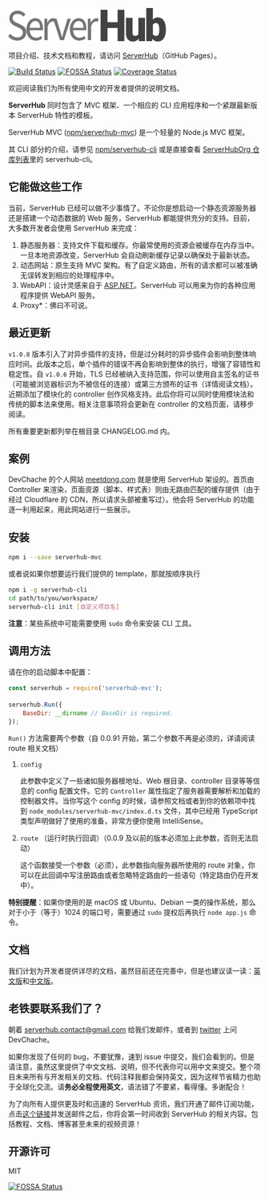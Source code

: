 ![](assets/serverhub-compact.png)

项目介绍、技术文档和教程，请访问 [ServerHub](https://serverhuborg.github.io/serverhub-mvc/index.html)（GitHub Pages）。

[![Build Status](https://travis-ci.org/ServerHubOrg/serverhub-mvc.svg?branch=master)](https://travis-ci.org/ServerHubOrg/serverhub-mvc) [![FOSSA Status](https://app.fossa.io/api/projects/git%2Bgithub.com%2FServerHubOrg%2Fserverhub-mvc.svg?type=shield)](https://app.fossa.io/projects/git%2Bgithub.com%2FServerHubOrg%2Fserverhub-mvc?ref=badge_shield) [![Coverage Status](https://coveralls.io/repos/github/ServerHubOrg/serverhub-mvc/badge.svg?branch=master)](https://coveralls.io/github/ServerHubOrg/serverhub-mvc?branch=master)

欢迎阅读我们为所有使用中文的开发者提供的说明文档。

**ServerHub** 同时包含了 MVC 框架、一个相应的 CLI 应用程序和一个紧跟最新版本 ServerHub 特性的模板。

ServerHub MVC ([npm/serverhub-mvc](https://www.npmjs.com/package/serverhub-mvc)) 是一个轻量的 Node.js MVC 框架。

其 CLI 部分的介绍，请参见 [npm/serverhub-cli](https://www.npmjs.com/package/serverhub-cli) 或是直接查看 [ServerHubOrg 仓库列表](github.com/ServerHubOrg)里的 serverhub-cli。

## 它能做这些工作

当前，ServerHub 已经可以做不少事情了。不论你是想启动一个静态资源服务器还是搭建一个动态数据的 Web 服务，ServerHub 都能提供充分的支持。目前，大多数开发者会使用 ServerHub 来完成：

1. 静态服务器：支持文件下载和缓存。你最常使用的资源会被缓存在内存当中。一旦本地资源改变，ServerHub 会自动刷新缓存记录以确保处于最新状态。
2. 动态网站：原生支持 MVC 架构。有了自定义路由，所有的请求都可以被准确无误转发到相应的处理程序中。
3. WebAPI：设计灵感来自于 [ASP.NET](https://www.asp.net/)。ServerHub 可以用来为你的各种应用程序提供 WebAPI 服务。
4. Proxy*：佛曰不可说。

## 最近更新

`v1.0.8` 版本引入了对异步插件的支持，但是过分耗时的异步插件会影响到整体响应时间。此版本之后，单个插件的错误不再会影响到整体的执行，增强了容错性和稳定性。自 `v1.0.6` 开始，TLS 已经被纳入支持范围，你可以使用自主签名的证书（可能被浏览器标识为不被信任的连接）或第三方颁布的证书（详情阅读文档）。近期添加了模块化的 controller 创作风格支持。此后你将可以同时使用模块法和传统的脚本法来使用。相关注意事项将会更新在 controller 的文档页面，请移步阅读。

所有重要更新都列举在根目录 CHANGELOG.md 内。

## 案例

DevChache 的个人网站 [meetdong.com](https://www.meetdong.com) 就是使用 ServerHub 架设的。首页由 Controller 来渲染，页面资源（脚本、样式表）则由无路由匹配的缓存提供（由于经过 Cloudflare 的 CDN，所以请求头部被重写过）。他会将 ServerHub 的功能逐一利用起来，用此网站进行一些展示。

## 安装

```bash
npm i --save serverhub-mvc
```

或者说如果你想要运行我们提供的 template，那就按顺序执行

```bash
npm i -g serverhub-cli
cd path/to/you/workspace/
serverhub-cli init [自定义项目名]
```

**注意**：某些系统中可能需要使用 `sudo` 命令来安装 CLI 工具。

## 调用方法

请在你的启动脚本中配置：

```js
const serverhub = require('serverhub-mvc');

serverhub.Run({
    BaseDir: __dirname // BaseDir is required.
});
```

`Run()` 方法需要两个参数（自 0.0.91 开始，第二个参数不再是必须的，详请阅读 route 相关文档）

1. `config`

    此参数中定义了一些诸如服务器根地址、Web 根目录、controller 目录等等信息的 config 配置文件。它的 `Controller` 属性指定了服务器需要解析和加载的控制器文件。当你写这个 config 的时候，请参照文档或者到你的依赖项中找到 `node_modules/serverhub-mvc/index.d.ts` 文件，其中已经用 TypeScript 类型声明做好了使用的准备，非常方便你使用 IntelliSense。
1. `route` （运行时执行回调）（0.0.9 及以前的版本必须加上此参数，否则无法启动）

    这个函数接受一个参数（必须），此参数指向服务器所使用的 route 对象，你可以在此回调中写注册路由或者忽略特定路由的一些语句（特定路由仍在开发中）。

**特别提醒**：如果你使用的是 macOS 或 Ubuntu、Debian 一类的操作系统，那么对于小于（等于）1024 的端口号，需要通过 `sudo` 提权后再执行 `node app.js` 命令。

## 文档

我们计划为开发者提供详尽的文档，虽然目前还在完善中，但是也建议读一读：[英文版](https://ServerHubOrg.github.io/serverhub-mvc/docs/docs.html)和[中文版](https://ServerHubOrg.github.io/serverhub-mvc/zh_cn/docs/docs.html)。

## 老铁要联系我们了？

朝着 [serverhub.contact@gmail.com](mailto:serverhub.contact@gmail.com) 给我们发邮件，或者到 [twitter](https://twitter.com/SrMoriaty) 上问 DevChache。

如果你发现了任何的 bug，不要犹豫，速到 issue 中提交，我们会看到的。但是请注意，虽然这里提供了中文文档、说明，但不代表你可以用中文来提交。整个项目未来所有与开发相关的文档、代码注释我都会保持英文，因为这样节省精力也助于全球化交流。请**务必全程使用英文**，语法错了不要紧，看得懂。多谢配合！

为了向所有人提供更及时和迅速的 ServerHub 资讯，我们开通了邮件订阅功能，点击[这个链接](mailto:serverhub.contact@gmail.com?subject=serverhub-news-52b3f7de&body=你好啊，ServerHub！)并发送邮件之后，你将会第一时间收到 ServerHub 的相关内容。包括教程、文档、博客甚至未来的视频资源！

## 开源许可
MIT

[![FOSSA Status](https://app.fossa.io/api/projects/git%2Bgithub.com%2FServerHubOrg%2Fserverhub-mvc.svg?type=large)](https://app.fossa.io/projects/git%2Bgithub.com%2FServerHubOrg%2Fserverhub-mvc?ref=badge_large)